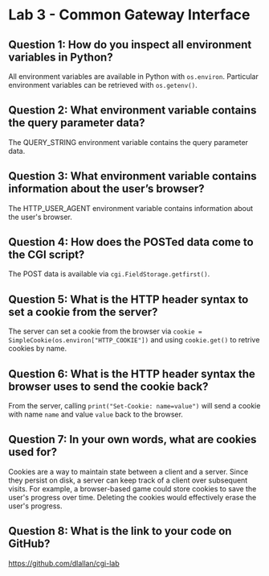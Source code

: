 # Lab 3 - Common Gateway Interface

## Question 1: How do you inspect all environment variables in Python?
All environment variables are available in Python with `os.environ`. Particular environment variables can be retrieved with `os.getenv()`.

## Question 2: What environment variable contains the query parameter data?
The QUERY_STRING environment variable contains the query parameter data.

## Question 3: What environment variable contains information about the user’s browser?
The HTTP_USER_AGENT environment variable contains information about the user's browser.

## Question 4: How does the POSTed data come to the CGI script?
The POST data is available via `cgi.FieldStorage.getfirst()`.

## Question 5: What is the HTTP header syntax to set a cookie from the server?
The server can set a cookie from the browser via `cookie = SimpleCookie(os.environ["HTTP_COOKIE"])` and using `cookie.get()` to retrive cookies by name.

## Question 6: What is the HTTP header syntax the browser uses to send the cookie back?
From the server, calling `print("Set-Cookie: name=value")` will send a cookie with name `name` and value `value` back to the browser.

## Question 7: In your own words, what are cookies used for?
Cookies are a way to maintain state between a client and a server. Since they persist on disk, a server can keep track of a client over subsequent visits. For example, a browser-based game could store cookies to save the user's progress over time. Deleting the cookies would effectively erase the user's progress.

## Question 8: What is the link to your code on GitHub?
https://github.com/dlallan/cgi-lab
